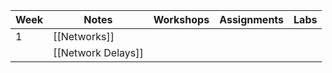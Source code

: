 
| Week | Notes              | Workshops | Assignments | Labs |
| ---- | ------------------ | --------- | ----------- | ---- |
| 1    | [[Networks]]       |           |             |      |
|      | [[Network Delays]] |           |             |      |


